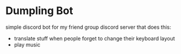 # Dumpling Bot

simple discord bot for my friend group discord server that does this:

- translate stuff when people forget to change their keyboard layout
- play music 